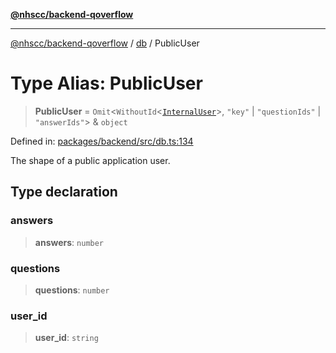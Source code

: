 [**@nhscc/backend-qoverflow**](../../README.md)

***

[@nhscc/backend-qoverflow](../../README.md) / [db](../README.md) / PublicUser

# Type Alias: PublicUser

> **PublicUser** = `Omit`\<`WithoutId`\<[`InternalUser`](InternalUser.md)\>, `"key"` \| `"questionIds"` \| `"answerIds"`\> & `object`

Defined in: [packages/backend/src/db.ts:134](https://github.com/nhscc/qoverflow.api.hscc.bdpa.org/blob/7f72ded3e1b4a649a6466e0d002164176291fadc/packages/backend/src/db.ts#L134)

The shape of a public application user.

## Type declaration

### answers

> **answers**: `number`

### questions

> **questions**: `number`

### user\_id

> **user\_id**: `string`
